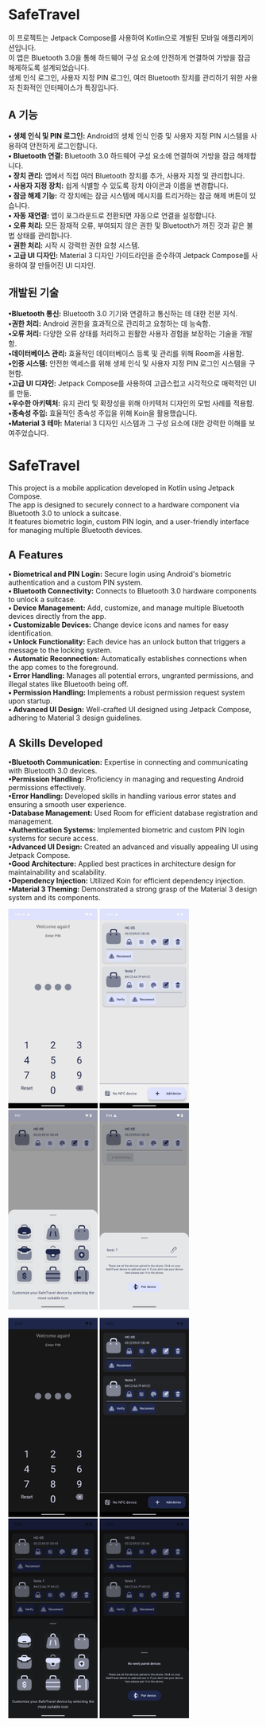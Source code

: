 # SafeTravel

이 프로젝트는 Jetpack Compose를 사용하여 Kotlin으로 개발된 모바일 애플리케이션입니다. <br />
이 앱은 Bluetooth 3.0을 통해 하드웨어 구성 요소에 안전하게 연결하여 가방을 잠금 해제하도록 설계되었습니다. <br />
생체 인식 로그인, 사용자 지정 PIN 로그인, 여러 Bluetooth 장치를 관리하기 위한 사용자 친화적인 인터페이스가 특징입니다.<br />

## A 기능
**• 생체 인식 및 PIN 로그인:** Android의 생체 인식 인증 및 사용자 지정 PIN 시스템을 사용하여 안전하게 로그인합니다.<br />
**• Bluetooth 연결:** Bluetooth 3.0 하드웨어 구성 요소에 연결하여 가방을 잠금 해제합니다.<br />
**• 장치 관리:** 앱에서 직접 여러 Bluetooth 장치를 추가, 사용자 지정 및 관리합니다.<br />
**• 사용자 지정 장치:** 쉽게 식별할 수 있도록 장치 아이콘과 이름을 변경합니다.<br />
**• 잠금 해제 기능:** 각 장치에는 잠금 시스템에 메시지를 트리거하는 잠금 해제 버튼이 있습니다.<br />
**• 자동 재연결:** 앱이 포그라운드로 전환되면 자동으로 연결을 설정합니다.<br />
**• 오류 처리:** 모든 잠재적 오류, 부여되지 않은 권한 및 Bluetooth가 꺼진 것과 같은 불법 상태를 관리합니다.<br />
**• 권한 처리:** 시작 시 강력한 권한 요청 시스템.<br />
**• 고급 UI 디자인:** Material 3 디자인 가이드라인을 준수하여 Jetpack Compose를 사용하여 잘 만들어진 UI 디자인.<br />

## 개발된 기술
**•Bluetooth 통신:** Bluetooth 3.0 기기와 연결하고 통신하는 데 대한 전문 지식.<br />
**•권한 처리:** Android 권한을 효과적으로 관리하고 요청하는 데 능숙함.<br />
**•오류 처리:** 다양한 오류 상태를 처리하고 원활한 사용자 경험을 보장하는 기술을 개발함.<br />
**•데이터베이스 관리:** 효율적인 데이터베이스 등록 및 관리를 위해 Room을 사용함.<br />
**•인증 시스템:** 안전한 액세스를 위해 생체 인식 및 사용자 지정 PIN 로그인 시스템을 구현함.<br />
**•고급 UI 디자인:** Jetpack Compose를 사용하여 고급스럽고 시각적으로 매력적인 UI를 만듦.<br />
**•우수한 아키텍처:** 유지 관리 및 확장성을 위해 아키텍처 디자인의 모범 사례를 적용함.<br />
**•종속성 주입:** 효율적인 종속성 주입을 위해 Koin을 활용했습니다.<br />
**•Material 3 테마:** Material 3 디자인 시스템과 그 구성 요소에 대한 강력한 이해를 보여주었습니다.<br />

# SafeTravel

This project is a mobile application developed in Kotlin using Jetpack Compose. <br />
The app is designed to securely connect to a hardware component via Bluetooth 3.0 to unlock a suitcase. <br />
It features biometric login, custom PIN login, and a user-friendly interface for managing multiple Bluetooth devices.<br />

## A Features
**• Biometrical and PIN Login:** Secure login using Android's biometric authentication and a custom PIN system.<br />
**• Bluetooth Connectivity:** Connects to Bluetooth 3.0 hardware components to unlock a suitcase.<br />
**• Device Management:** Add, customize, and manage multiple Bluetooth devices directly from the app.<br />
**• Customizable Devices:** Change device icons and names for easy identification.<br />
**• Unlock Functionality:** Each device has an unlock button that triggers a message to the locking system.<br />
**• Automatic Reconnection:** Automatically establishes connections when the app comes to the foreground.<br />
**• Error Handling:** Manages all potential errors, ungranted permissions, and illegal states like Bluetooth being off.<br />
**• Permission Handling:** Implements a robust permission request system upon startup.<br />
**• Advanced UI Design:** Well-crafted UI designed using Jetpack Compose, adhering to Material 3 design guidelines.<br />

## A Skills Developed 
**•Bluetooth Communication:** Expertise in connecting and communicating with Bluetooth 3.0 devices.<br />
**•Permission Handling:** Proficiency in managing and requesting Android permissions effectively.<br />
**•Error Handling:** Developed skills in handling various error states and ensuring a smooth user experience.<br />
**•Database Management:** Used Room for efficient database registration and management.<br />
**•Authentication Systems:** Implemented biometric and custom PIN login systems for secure access.<br />
**•Advanced UI Design:** Created an advanced and visually appealing UI using Jetpack Compose.<br />
**•Good Architecture:** Applied best practices in architecture design for maintainability and scalability.<br />
**•Dependency Injection:** Utilized Koin for efficient dependency injection.<br />
**•Material 3 Theming:** Demonstrated a strong grasp of the Material 3 design system and its components.<br />

<p float="left">
  <img src="https://github.com/SemenciucCosmin/SafeTravel/blob/main/screenshots/SafeTravel_Light_Authentication.jpeg" width="180">
  <img src="https://github.com/SemenciucCosmin/SafeTravel/blob/main/screenshots/SafeTravel_Light_Devices_List.jpeg" width="180">
  <img src="https://github.com/SemenciucCosmin/SafeTravel/blob/main/screenshots/SafeTravel_Light_Customize.jpeg" width="180">
  <img src="https://github.com/SemenciucCosmin/SafeTravel/blob/main/screenshots/SafeTravel_Light_Add_Device.jpeg" width="180">
</p>

<p float="left">
  <img src="https://github.com/SemenciucCosmin/SafeTravel/blob/main/screenshots/SafeTravel_Dark_Authentication.jpeg" width="180">
  <img src="https://github.com/SemenciucCosmin/SafeTravel/blob/main/screenshots/SafeTravel_Dark_Devices_List.jpeg" width="180">
  <img src="https://github.com/SemenciucCosmin/SafeTravel/blob/main/screenshots/SafeTravel_Dark_Customize.jpeg" width="180">
  <img src="https://github.com/SemenciucCosmin/SafeTravel/blob/main/screenshots/SafeTravel_Dark_Add_Device.jpeg" width="180">
</p>
